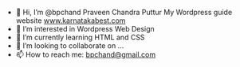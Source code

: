 - 👋 Hi, I’m @bpchand Praveen Chandra Puttur My Wordpress guide website www.karnatakabest.com
- 👀 I’m interested in Wordpress Web Design
- 🌱 I’m currently learning HTML and CSS
- 💞️ I’m looking to collaborate on ...
- 📫 How to reach me: bpchand@gmail.com

<!---
bpchand/bpchand is a ✨ special ✨ repository because its `README.md` (this file) appears on your GitHub profile.
You can click the Preview link to take a look at your changes.
--->
